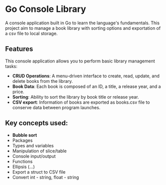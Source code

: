 # Go Console Library
A console application built in Go to learn the language's fundamentals. This project aim to manage a book library with sorting options and exportation of a csv file to local storage.

## Features
This console application allows you to perform basic library management tasks:
- **CRUD Operations**: A menu-driven interface to create, read, update, and delete books from the library.
- **Book Data**: Each book is composed of an ID, a title, a release year, and a price.
- **Sorting**: Ability to sort the library by book title or release year.
- **CSV export**: Information of books are exported as books.csv file to conserve data between program launches.

## Key concepts used:
- **Bubble sort**
- Packages
- Types and variables
- Manipulation of slice/table
- Console input/output
- Functions
- Ellipsis (...)
- Export a struct to CSV file
- Convert int - string, float - string
